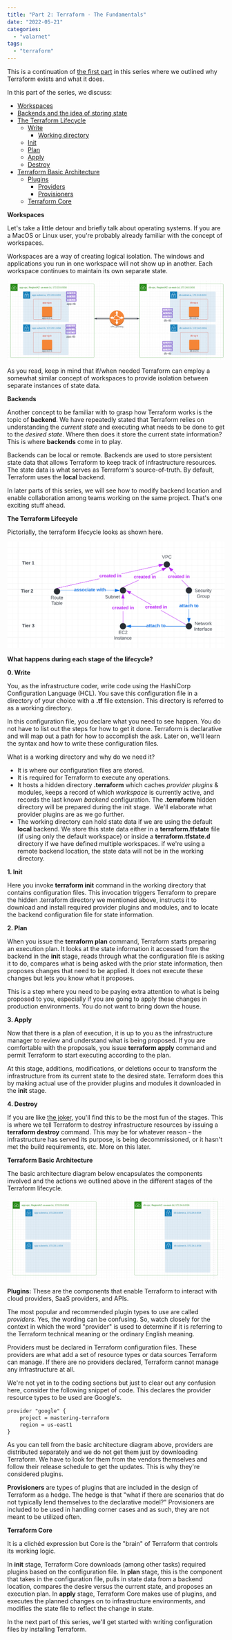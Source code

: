 ```yaml
---
title: "Part 2: Terraform - The Fundamentals"
date: "2022-05-21"
categories: 
  - "valarnet"
tags: 
  - "terraform"
---
```


This is a continuation of [the first part](/posts/getting-started-with-terraform-background/) in this series where we outlined why Terraform exists and what it does.

In this part of the series, we discuss:

- [Workspaces](#Workspaces)
- [Backends and the idea of storing state](#Backends)
- [The Terraform Lifecycle](#Terraform-Lifecycle)
    - [Write](#Write)
        - [Working directory](#Working-Directory)
    - [Init](#Init)
    - [Plan](#Plan)
    - [Apply](#Apply)
    - [Destroy](#Destroy)
- [Terraform Basic Architecture](#Terraform-Architecture)
    - [Plugins](#Plugins)
        - [Providers](#Providers)
        - [Provisioners](#Provisioners)
    - [Terraform Core](#Terraform-Core)

**Workspaces**

Let's take a little detour and briefly talk about operating systems. If you are a MacOS or Linux user, you're probably already familiar with the concept of workspaces.

Workspaces are a way of creating logical isolation. The windows and applications you run in one workspace will not show up in another. Each workspace continues to maintain its own separate state.

![](/static/img/image.png)

As you read, keep in mind that if/when needed Terraform can employ a somewhat similar concept of workspaces to provide isolation between separate instances of state data.

**Backends**

Another concept to be familiar with to grasp how Terraform works is the topic of **backend**. We have repeatedly stated that Terraform relies on understanding the _current state_ and executing what needs to be done to get to the _desired state_. Where then does it store the current state information? This is where **backends** come in to play.

Backends can be local or remote. Backends are used to store persistent state data that allows Terraform to keep track of infrastructure resources. The state data is what serves as Terraform's source-of-truth. By default, Terraform uses the **local** backend.

In later parts of this series, we will see how to modify backend location and enable collaboration among teams working on the same project. That's one exciting stuff ahead.

**The Terraform Lifecycle**

Pictorially, the terraform lifecycle looks as shown here.

![](/static/img/image-1.png)

**What happens during each stage of the lifecycle?**

**0. Write**

You, as the infrastructure coder, write code using the HashiCorp Configuration Language (HCL). You save this configuration file in a directory of your choice with a **.tf** file extension. This directory is referred to as a working directory.

In this configuration file, you declare what you need to see happen. You do not have to list out the steps for how to get it done. Terraform is declarative and will map out a path for how to accomplish the ask. Later on, we'll learn the syntax and how to write these configuration files.

What is a working directory and why do we need it?

- It is where our configuration files are stored.
- It is required for Terraform to execute any operations.
- It hosts a hidden directory **.terraform** which caches _provider plugins_ & modules, keeps a record of which _workspace_ is currently active, and records the last known _backend_ configuration. The **.terraform** hidden directory will be prepared during the init stage.  We'll elaborate what provider plugins are as we go further.
- The working directory can hold state data if we are using the default **local** backend. We store this state data either in a **terraform.tfstate** file (if using only the default workspace) or inside a **terraform.tfstate.d** directory if we have defined multiple workspaces. if we're using a remote backend location, the state data will not be in the working directory.

**1. Init**

Here you invoke **terraform init** command in the working directory that contains configuration files. This invocation triggers Terraform to prepare the hidden .terraform directory we mentioned above, instructs it to download and install required provider plugins and modules, and to locate the backend configuration file for state information.

**2. Plan**

When you issue the **terraform plan** command, Terraform starts preparing an execution plan. It looks at the state information it accessed from the backend in the **init** stage, reads through what the configuration file is asking it to do, compares what is being asked with the prior state information, then proposes changes that need to be applied. It does not execute these changes but lets you know what it proposes.

This is a step where you need to be paying extra attention to what is being proposed to you, especially if you are going to apply these changes in production environments. You do not want to bring down the house.

**3. Apply**

Now that there is a plan of execution, it is up to you as the infrastructure manager to review and understand what is being proposed. If you are comfortable with the proposals, you issue **terraform apply** command and permit Terraform to start executing according to the plan.

At this stage, additions, modifications, or deletions occur to transform the infrastructure from its current state to the desired state. Terraform does this by making actual use of the provider plugins and modules it downloaded in the **init** stage.

**4. Destroy**

If you are like [the joker](https://www.youtube.com/watch?v=wbbz9ccZks8), you'll find this to be the most fun of the stages. This is where we tell Terraform to destroy infrastructure resources by issuing a **terraform destroy** command. This may be for whatever reason - the infrastructure has served its purpose, is being decommissioned, or it hasn't met the build requirements, etc. More on this later.

**Terraform Basic Architecture**

The basic architecture diagram below encapsulates the components involved and the actions we outlined above in the different stages of the Terraform lifecycle.

![](/static/img/image-2.png)

**Plugins:** These are the components that enable Terraform to interact with cloud providers, SaaS providers, and APIs.

The most popular and recommended plugin types to use are called _providers_. Yes, the wording can be confusing. So, watch closely for the context in which the word "provider" is used to determine if it is referring to the Terraform technical meaning or the ordinary English meaning. 

Providers must be declared in Terraform configuration files. These providers are what add a set of resource types or data sources Terraform can manage. If there are no providers declared, Terraform cannot manage any infrastructure at all.

We're not yet in to the coding sections but just to clear out any confusion here, consider the following snippet of code. This declares the provider resource types to be used are Google's.
```hcl
provider "google" {
    project = mastering-terraform
    region = us-east1
}
```
As you can tell from the basic architecture diagram above, providers are distributed separately and we do not get them just by downloading Terraform. We have to look for them from the vendors themselves and follow their release schedule to get the updates. This is why they're considered plugins.

**Provisioners** are types of plugins that are included in the design of Terraform as a hedge. The hedge is that "what if there are scenarios that do not typically lend themselves to the declarative model?" Provisioners are included to be used in handling corner cases and as such, they are not meant to be utilized often.

**Terraform Core**

It is a clichéd expression but Core is the "brain" of Terraform that controls its working logic.

In **init** stage, Terraform Core downloads (among other tasks) required plugins based on the configuration file. In **plan** stage, this is the component that takes in the configuration file, pulls in state data from a backend location, compares the desire versus the current state, and proposes an execution plan. In **apply** stage, Terraform Core makes use of plugins, and executes the planned changes on to infrastructure environments, and modifies the state file to reflect the change in state.

In the next part of this series, we'll get started with writing configuration files by installing Terraform.
